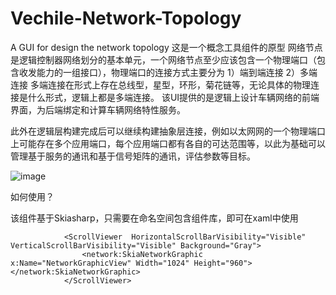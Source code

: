 # Vechile-Network-Topology
A GUI for design the network topology
这是一个概念工具组件的原型
网络节点是逻辑控制器网络划分的基本单元，一个网络节点至少应该包含一个物理端口（包含收发能力的一组接口），物理端口的连接方式主要分为
1）端到端连接
2）多端连接
多端连接在形式上存在总线型，星型，环形，菊花链等，无论具体的物理连接是什么形式，逻辑上都是多端连接。
该UI提供的是逻辑上设计车辆网络的前端界面，为后端绑定和计算车辆网络特性服务。

此外在逻辑层构建完成后可以继续构建抽象层连接，例如以太网网的一个物理端口上可能存在多个应用端口，每个应用端口都有各自的可达范围等，以此为基础可以管理基于服务的通讯和基于信号矩阵的通讯，评估参数等目标。


![image](https://user-images.githubusercontent.com/26968391/192946913-32868c29-f2a6-4123-9c68-5c89c162086c.png)

如何使用？

该组件基于Skiasharp，只需要在命名空间包含组件库，即可在xaml中使用

                <ScrollViewer  HorizontalScrollBarVisibility="Visible" VerticalScrollBarVisibility="Visible" Background="Gray">
                    <network:SkiaNetworkGraphic x:Name="NetworkGraphicView" Width="1024" Height="960"></network:SkiaNetworkGraphic>
                </ScrollViewer>
